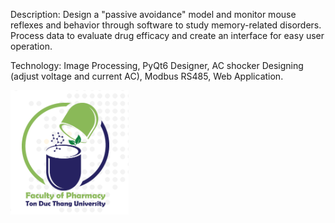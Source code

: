 Description: Design a "passive avoidance" model and monitor mouse reflexes and behavior through software to study memory-related disorders. Process data to evaluate drug efficacy and create an interface for easy user operation. 

Technology: Image Processing, PyQt6 Designer, AC shocker Designing (adjust voltage and current AC), Modbus RS485, Web Application.

![Tên ảnh](https://github.com/DomainJin/passive-avoidance/blob/main/icon.png)


